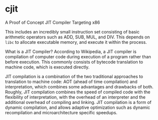 # cjit
A Proof of Concept JIT Compiler Targeting x86

This includes an incredibly small instruction set consisting of basic arithmetic operators such as ADD, SUB, MUL, and DIV.
This depends on `libc` to allocate executable memory, and execute it within the process.

What is a JIT Compiler? According to Wikipedia, a JIT compiler is compilation of computer code during execution of a program rather than before execution. This commonly consists of bytecode translation to machine code, which is executed directly.

JIT compilation is a combination of the two traditional approaches to translation to machine code: AOT (ahead of time compilation) and interpretation, which combines some advantages and drawbacks of both. Roughly, JIT compilation combines the speed of compiled code with the flexibility of interpretation, with the overhead of an interpreter and the additional overhead of compiling and linking. JIT compilation is a form of dynamic compilation, and allows adaptive optimization such as dynamic recompilation and microarchitecture specific speedups.